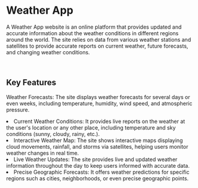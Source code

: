 <h1> Weather App </h1>
<p>A Weather App  website is an online platform that provides updated and accurate information about the weather conditions in different regions around the world. The site relies on data from various weather stations and satellites to provide accurate reports on current weather, future forecasts, and changing weather conditions.</p>

 <br>
 <h2>Key Features</h2>
 
<p>Weather Forecasts: The site displays weather forecasts for several days or even weeks, including temperature, humidity, wind speed, and atmospheric pressure.</p>

<li>Current Weather Conditions: It provides live reports on the weather at the user's location or any other place, including temperature and sky conditions (sunny, cloudy, rainy, etc.).</li>
<li>Interactive Weather Map: The site shows interactive maps displaying cloud movements, rainfall, and storms via satellites, helping users monitor weather changes in real time.</li>
<li>Live Weather Updates: The site provides live and updated weather information throughout the day to keep users informed with accurate data.</li>
<li>Precise Geographic Forecasts: It offers weather predictions for specific regions such as cities, neighborhoods, or even precise geographic points.</li>
